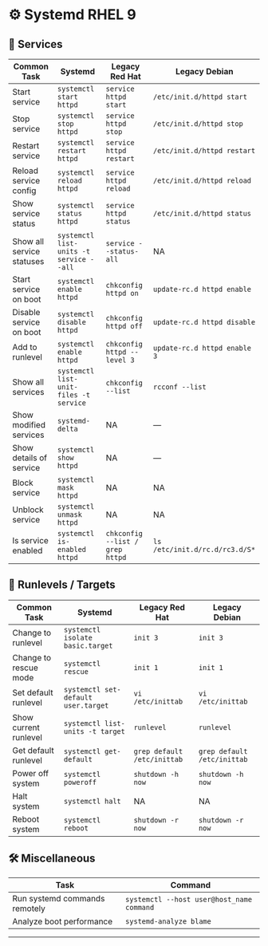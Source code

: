 # ⚙️ Systemd RHEL 9

## 🔧 Services

| Common Task | Systemd | Legacy Red Hat | Legacy Debian |
|-------------|---------|----------------|----------------|
| Start service | `systemctl start httpd` | `service httpd start` | `/etc/init.d/httpd start` |
| Stop service | `systemctl stop httpd` | `service httpd stop` | `/etc/init.d/httpd stop` |
| Restart service | `systemctl restart httpd` | `service httpd restart` | `/etc/init.d/httpd restart` |
| Reload service config | `systemctl reload httpd` | `service httpd reload` | `/etc/init.d/httpd reload` |
| Show service status | `systemctl status httpd` | `service httpd status` | `/etc/init.d/httpd status` |
| Show all service statuses | `systemctl list-units -t service --all` | `service --status-all` | NA |
| Start service on boot | `systemctl enable httpd` | `chkconfig httpd on` | `update-rc.d httpd enable` |
| Disable service on boot | `systemctl disable httpd` | `chkconfig httpd off` | `update-rc.d httpd disable` |
| Add to runlevel | `systemctl enable httpd` | `chkconfig httpd --level 3` | `update-rc.d httpd enable 3` |
| Show all services | `systemctl list-unit-files -t service` | `chkconfig --list` | `rcconf --list` |
| Show modified services | `systemd-delta` | NA | — |
| Show details of service | `systemctl show httpd` | NA | — |
| Block service | `systemctl mask httpd` | NA | NA |
| Unblock service | `systemctl unmask httpd` | NA | NA |
| Is service enabled | `systemctl is-enabled httpd` | `chkconfig --list / grep httpd` | `ls /etc/init.d/rc.d/rc3.d/S*` |

## 🎯 Runlevels / Targets

| Common Task | Systemd | Legacy Red Hat | Legacy Debian |
|-------------|---------|----------------|----------------|
| Change to runlevel | `systemctl isolate basic.target` | `init 3` | `init 3` |
| Change to rescue mode | `systemctl rescue` | `init 1` | `init 1` |
| Set default runlevel | `systemctl set-default user.target` | `vi /etc/inittab` | `vi /etc/inittab` |
| Show current runlevel | `systemctl list-units -t target` | `runlevel` | `runlevel` |
| Get default runlevel | `systemctl get-default` | `grep default /etc/inittab` | `grep default /etc/inittab` |
| Power off system | `systemctl poweroff` | `shutdown -h now` | `shutdown -h now` |
| Halt system | `systemctl halt` | NA | NA |
| Reboot system | `systemctl reboot` | `shutdown -r now` | `shutdown -r now` |

## 🛠️ Miscellaneous

| Task | Command |
|------|---------|
| Run systemd commands remotely | `systemctl --host user@host_name command` |
| Analyze boot performance | `systemd-analyze blame` |

---

 
